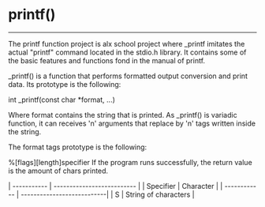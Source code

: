 # printf()
-----------------------------------
The printf function project is alx school project where _printf imitates the
actual "printf" command located in the stdio.h library.
It contains some of the basic features and functions fond in the manual of printf.

_printf() is a function that performs formatted output conversion and print data. Its prototype is the following:

int _printf(const char *format, ...)

Where format contains the string that is printed. As _printf() is variadic function, it can receives 'n' arguments that replace by 'n' tags written inside the string.

The format tags prototype is the following:

%[flags][length]specifier
If the program runs successfully, the return value is the amount of chars printed.

|  ----------- | -------------------------- |
| Specifier    | Character                  |
| ------------ | ---------------------------|
| S            | String of characters       |
